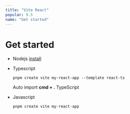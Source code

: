 ```yaml
---
title: "Vite React"
popular: 9.5
name: "Get started"
---
```


# Get started

- Nodejs [install](https://nodejs.org/en/)

- Typescript

  ```
  pnpm create vite my-react-app --template react-ts
  ```

  Auto import **cmd + .** TypeScript

- Javascript

  ```
  pnpm create vite my-react-app
  ```
